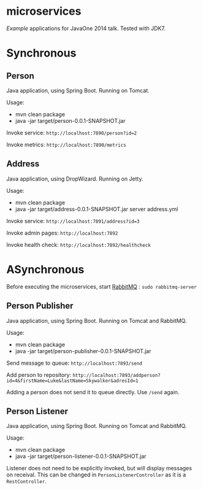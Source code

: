 microservices
=============

*Example* applications for JavaOne 2014 talk.
Tested with JDK7.

# Synchronous
## Person
Java application, using Spring Boot. Running on Tomcat.

Usage:
* mvn clean package
* java -jar target/person-0.0.1-SNAPSHOT.jar

Invoke service:
`http://localhost:7890/person?id=2`

Invoke metrics:
`http://localhost:7890/metrics`

## Address
Java application, using DropWizard. Running on Jetty.

Usage:
* mvn clean package
* java -jar target/address-0.0.1-SNAPSHOT.jar server address.yml

Invoke service:
`http://localhost:7891/address?id=3`

Invoke admin pages:
`http://localhost:7892`

Invoke health check:
`http://localhost:7892/healthcheck`

# ASynchronous
Before executing the microservices, start [RabbitMQ](http://www.rabbitmq.com/download.html) :
`sudo rabbitmq-server`

## Person Publisher
Java application, using Spring Boot. Running on Tomcat and RabbitMQ.

Usage:
* mvn clean package
* java -jar target/person-publisher-0.0.1-SNAPSHOT.jar

Send message to queue:
`http://localhost:7893/send`

Add person to repository:
`http://localhost:7893/addperson?id=4&firstName=Luke&lastName=Skywalker&adresId=1`

Adding a person does not send it to queue directly. Use `/send` again.

## Person Listener
Java application, using Spring Boot. Running on Tomcat and RabbitMQ.

Usage:
* mvn clean package
* java -jar target/person-listener-0.0.1-SNAPSHOT.jar

Listener does not need to be explicitly invoked, but will display messages on receival. This can be changed in `PersonListenerController` as it is a `RestController`.

